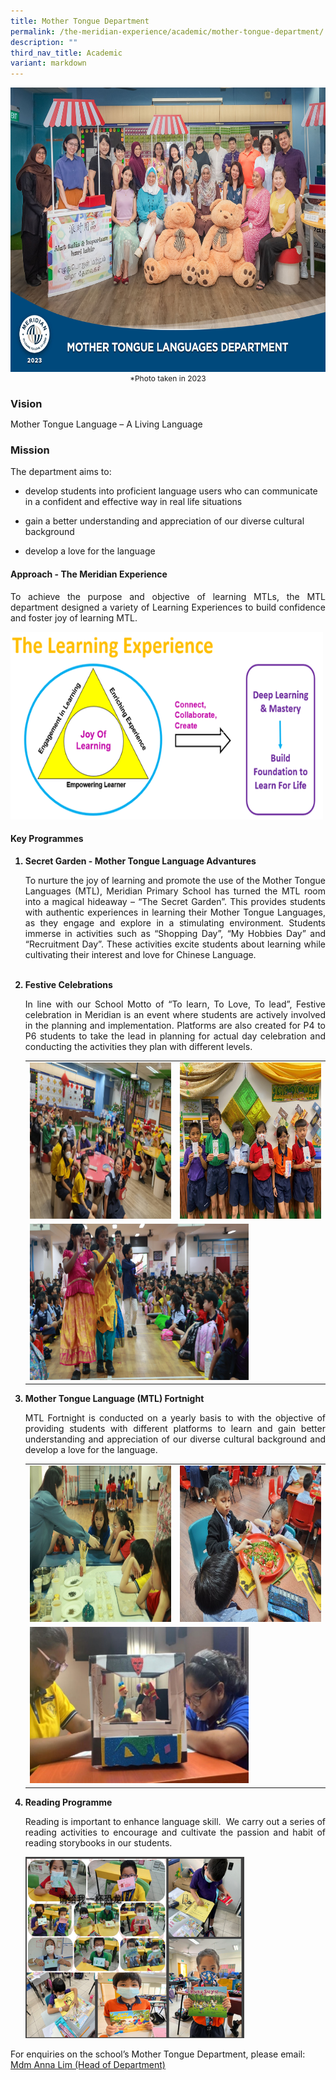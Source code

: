 ```yaml
---
title: Mother Tongue Department
permalink: /the-meridian-experience/academic/mother-tongue-department/
description: ""
third_nav_title: Academic
variant: markdown
---
```

<img src="/images/Our%20Staff/2023%20Dept%20Photos/MTL__Formal_min.jpg" style="width:650px;height:455px;float:center">
<p style="margin-bottom:0; margin-top:0; font-size: 12px; text-align:center;">*Photo taken in 2023</p>

<h3 style="margin-bottom:0; margin-top:1;"> Vision</h3>
<p>Mother Tongue Language – A Living Language</p>

### Mission
The department aims to:  

*   develop students into proficient language users who can communicate in a confident and effective way in real life situations  
    
*   gain a better understanding and appreciation of our diverse cultural background  
    
*   develop a love for the language

#### Approach - The Meridian Experience

<p align="justify">To achieve the purpose and objective of learning MTLs, the MTL department designed a variety of Learning Experiences to build confidence and foster joy of learning MTL.</p>

<img src="/images/The%20Meridian%20Experience/Mother%20Tongue%20Dept/2023/MTL1.png" style="width:500px;height:300px;float:center">


#### Key Programmes
 <ol>
<b><li>Secret Garden - Mother Tongue Language Advantures</li></b>
		<p align="justify">To nurture the joy of learning and promote the use of the Mother Tongue Languages (MTL), Meridian Primary School has turned the MTL room into a magical hideaway – “The Secret Garden”. This provides students with authentic experiences in learning their Mother Tongue Languages, as they engage and explore in a stimulating environment. Students immerse in activities such as “Shopping Day”, “My Hobbies Day” and “Recruitment Day”. These activities excite students about learning while cultivating their interest and love for Chinese Language.</p><br>
	<b><li> Festive Celebrations</li></b>
		<p align="justify"> In line with our School Motto of “To learn, To Love, To lead”, Festive celebration in Meridian is an event where students are actively involved in the planning and implementation. Platforms are also created for P4 to P6 students to take the lead in planning for actual day celebration and conducting the activities they plan with different levels.</p>
	<table style="width:100%">
  <tbody><tr>
    <td><img src="/images/The%20Meridian%20Experience/Mother%20Tongue%20Dept/2024_MTL1.png" style="width:380px;height:250px;float:center"></td>
    <td><img src="/images/The%20Meridian%20Experience/Mother%20Tongue%20Dept/2024_MTL2.jpg" style="width:380px;height:250px;float:center"></td>
  </tr>
		<tr>
    <td colspan="2"><img src="/images/The%20Meridian%20Experience/Mother%20Tongue%20Dept/2024_MTL3.png" style="width:350px;height:250px;float:center"></td>
  </tr>
</tbody></table>
	<b><li> Mother Tongue Language (MTL) Fortnight</li></b>
		<p align="justify">MTL Fortnight is conducted on a yearly basis to with the objective of providing students with different platforms to learn and gain better understanding and appreciation of our diverse cultural background and develop a love for the language.</p>
	<table style="width:100%">
  <tbody><tr>
    <td><img src="/images/The%20Meridian%20Experience/Mother%20Tongue%20Dept/2024_MTL4.jpg" style="width:380px;height:250px;float:center"></td>
    <td><img src="/images/The%20Meridian%20Experience/Mother%20Tongue%20Dept/2024_MTL5.jpg" style="width:380px;height:250px;float:center"></td>
  </tr>
		<tr>
    <td colspan="2"><img src="/images/The%20Meridian%20Experience/Mother%20Tongue%20Dept/2024_MTL6.jpg" style="width:350px;height:250px;float:center"></td>
  </tr>
</tbody></table>
	<b><li>Reading Programme</li></b>
	<p align="justify">Reading is important to enhance language skill.&nbsp; We carry out a series of reading activities to encourage and cultivate the passion and habit of reading storybooks in our students.</p>
	<img src="/images/The%20Meridian%20Experience/Mother%20Tongue%20Dept/2023/MTL5.png" style="width:350px;height:290px;float:center"><br>
</ol>

<p style="margin-bottom:0; margin-top:0;">For enquiries on the school’s Mother Tongue Department, please email:</p>
<a href="mailto:anna_lim_lin_lin@moe.edu.sg">Mdm Anna Lim (Head of Department)</a>